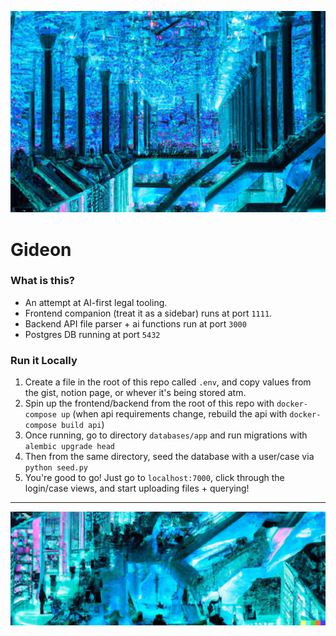 ![](./ops/ai-library-1.png)

# Gideon

### What is this?

- An attempt at AI-first legal tooling.
- Frontend companion (treat it as a sidebar) runs at port `1111`.
- Backend API file parser + ai functions run at port `3000`
- Postgres DB running at port `5432`

### Run it Locally

1. Create a file in the root of this repo called `.env`, and copy values from the gist, notion page, or whever it's being stored atm.
2. Spin up the frontend/backend from the root of this repo with `docker-compose up` (when api requirements change, rebuild the api with `docker-compose build api`)
3. Once running, go to directory `databases/app` and run migrations with `alembic upgrade head`
4. Then from the same directory, seed the database with a user/case via `python seed.py`
5. You're good to go! Just go to `localhost:7000`, click through the login/case views, and start uploading files + querying!

---

![](./ops/ai-library-2.png)
